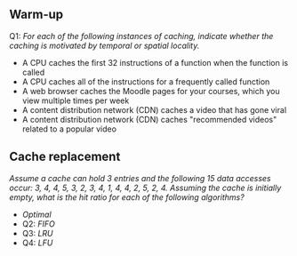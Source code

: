 ## Warm-up
Q1: _For each of the following instances of caching, indicate whether the caching is motivated by temporal or spatial locality._
* A CPU caches the first 32 instructions of a function when the function is called
* A CPU caches all of the instructions for a frequently called function
* A web browser caches the Moodle pages for your courses, which you view multiple times per week
* A content distribution network (CDN) caches a video that has gone viral
* A content distribution network (CDN) caches "recommended videos" related to a popular video

<div style="page-break-after: always;"></div>

## Cache replacement
_Assume a cache can hold 3 entries and the following 15 data accesses occur: 3, 4, 4, 5, 3, 2, 3, 4, 1, 4, 4, 2, 5, 2, 4. Assuming the cache is initially empty, what is the hit ratio for each of the following algorithms?_
* _Optimal_
* Q2: _FIFO_
* Q3: _LRU_
* Q4: _LFU_